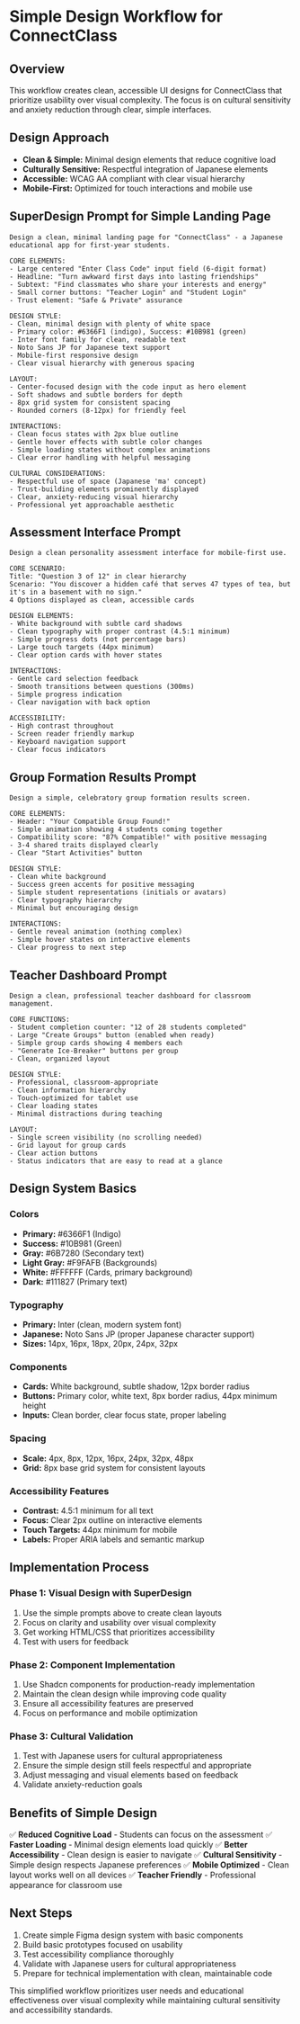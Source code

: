 # Simple Design Workflow for ConnectClass

## Overview
This workflow creates clean, accessible UI designs for ConnectClass that prioritize usability over visual complexity. The focus is on cultural sensitivity and anxiety reduction through clear, simple interfaces.

## Design Approach
- **Clean & Simple:** Minimal design elements that reduce cognitive load
- **Culturally Sensitive:** Respectful integration of Japanese elements
- **Accessible:** WCAG AA compliant with clear visual hierarchy
- **Mobile-First:** Optimized for touch interactions and mobile use

## SuperDesign Prompt for Simple Landing Page

```
Design a clean, minimal landing page for "ConnectClass" - a Japanese educational app for first-year students.

CORE ELEMENTS:
- Large centered "Enter Class Code" input field (6-digit format)
- Headline: "Turn awkward first days into lasting friendships"
- Subtext: "Find classmates who share your interests and energy"
- Small corner buttons: "Teacher Login" and "Student Login"
- Trust element: "Safe & Private" assurance

DESIGN STYLE:
- Clean, minimal design with plenty of white space
- Primary color: #6366F1 (indigo), Success: #10B981 (green)
- Inter font family for clean, readable text
- Noto Sans JP for Japanese text support
- Mobile-first responsive design
- Clear visual hierarchy with generous spacing

LAYOUT:
- Center-focused design with the code input as hero element
- Soft shadows and subtle borders for depth
- 8px grid system for consistent spacing
- Rounded corners (8-12px) for friendly feel

INTERACTIONS:
- Clean focus states with 2px blue outline
- Gentle hover effects with subtle color changes
- Simple loading states without complex animations
- Clear error handling with helpful messaging

CULTURAL CONSIDERATIONS:
- Respectful use of space (Japanese 'ma' concept)
- Trust-building elements prominently displayed
- Clear, anxiety-reducing visual hierarchy
- Professional yet approachable aesthetic
```

## Assessment Interface Prompt

```
Design a clean personality assessment interface for mobile-first use.

CORE SCENARIO:
Title: "Question 3 of 12" in clear hierarchy
Scenario: "You discover a hidden café that serves 47 types of tea, but it's in a basement with no sign."
4 Options displayed as clean, accessible cards

DESIGN ELEMENTS:
- White background with subtle card shadows
- Clean typography with proper contrast (4.5:1 minimum)
- Simple progress dots (not percentage bars)
- Large touch targets (44px minimum)
- Clear option cards with hover states

INTERACTIONS:
- Gentle card selection feedback
- Smooth transitions between questions (300ms)
- Simple progress indication
- Clear navigation with back option

ACCESSIBILITY:
- High contrast throughout
- Screen reader friendly markup
- Keyboard navigation support
- Clear focus indicators
```

## Group Formation Results Prompt

```
Design a simple, celebratory group formation results screen.

CORE ELEMENTS:
- Header: "Your Compatible Group Found!"
- Simple animation showing 4 students coming together
- Compatibility score: "87% Compatible!" with positive messaging
- 3-4 shared traits displayed clearly
- Clear "Start Activities" button

DESIGN STYLE:
- Clean white background
- Success green accents for positive messaging
- Simple student representations (initials or avatars)
- Clear typography hierarchy
- Minimal but encouraging design

INTERACTIONS:
- Gentle reveal animation (nothing complex)
- Simple hover states on interactive elements
- Clear progress to next step
```

## Teacher Dashboard Prompt

```
Design a clean, professional teacher dashboard for classroom management.

CORE FUNCTIONS:
- Student completion counter: "12 of 28 students completed"
- Large "Create Groups" button (enabled when ready)
- Simple group cards showing 4 members each
- "Generate Ice-Breaker" buttons per group
- Clean, organized layout

DESIGN STYLE:
- Professional, classroom-appropriate
- Clean information hierarchy
- Touch-optimized for tablet use
- Clear loading states
- Minimal distractions during teaching

LAYOUT:
- Single screen visibility (no scrolling needed)
- Grid layout for group cards
- Clear action buttons
- Status indicators that are easy to read at a glance
```

## Design System Basics

### Colors
- **Primary:** #6366F1 (Indigo)
- **Success:** #10B981 (Green)
- **Gray:** #6B7280 (Secondary text)
- **Light Gray:** #F9FAFB (Backgrounds)
- **White:** #FFFFFF (Cards, primary background)
- **Dark:** #111827 (Primary text)

### Typography
- **Primary:** Inter (clean, modern system font)
- **Japanese:** Noto Sans JP (proper Japanese character support)
- **Sizes:** 14px, 16px, 18px, 20px, 24px, 32px

### Components
- **Cards:** White background, subtle shadow, 12px border radius
- **Buttons:** Primary color, white text, 8px border radius, 44px minimum height
- **Inputs:** Clean border, clear focus state, proper labeling

### Spacing
- **Scale:** 4px, 8px, 12px, 16px, 24px, 32px, 48px
- **Grid:** 8px base grid system for consistent layouts

### Accessibility Features
- **Contrast:** 4.5:1 minimum for all text
- **Focus:** Clear 2px outline on interactive elements
- **Touch Targets:** 44px minimum for mobile
- **Labels:** Proper ARIA labels and semantic markup

## Implementation Process

### **Phase 1: Visual Design with SuperDesign**
1. Use the simple prompts above to create clean layouts
2. Focus on clarity and usability over visual complexity
3. Get working HTML/CSS that prioritizes accessibility
4. Test with users for feedback

### **Phase 2: Component Implementation**
1. Use Shadcn components for production-ready implementation
2. Maintain the clean design while improving code quality
3. Ensure all accessibility features are preserved
4. Focus on performance and mobile optimization

### **Phase 3: Cultural Validation**
1. Test with Japanese users for cultural appropriateness
2. Ensure the simple design still feels respectful and appropriate
3. Adjust messaging and visual elements based on feedback
4. Validate anxiety-reduction goals

## Benefits of Simple Design
✅ **Reduced Cognitive Load** - Students can focus on the assessment
✅ **Faster Loading** - Minimal design elements load quickly
✅ **Better Accessibility** - Clean design is easier to navigate
✅ **Cultural Sensitivity** - Simple design respects Japanese preferences
✅ **Mobile Optimized** - Clean layout works well on all devices
✅ **Teacher Friendly** - Professional appearance for classroom use

## Next Steps
1. Create simple Figma design system with basic components
2. Build basic prototypes focused on usability
3. Test accessibility compliance thoroughly
4. Validate with Japanese users for cultural appropriateness
5. Prepare for technical implementation with clean, maintainable code

This simplified workflow prioritizes user needs and educational effectiveness over visual complexity while maintaining cultural sensitivity and accessibility standards.